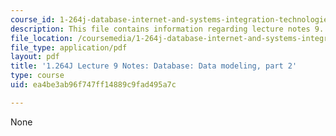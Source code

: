 ```yaml
---
course_id: 1-264j-database-internet-and-systems-integration-technologies-fall-2013
description: This file contains information regarding lecture notes 9.
file_location: /coursemedia/1-264j-database-internet-and-systems-integration-technologies-fall-2013/ea4be3ab96f747ff14889c9fad495a7c_MIT1_264JF13_lect_9.pdf
file_type: application/pdf
layout: pdf
title: '1.264J Lecture 9 Notes: Database: Data modeling, part 2'
type: course
uid: ea4be3ab96f747ff14889c9fad495a7c

---
```

None